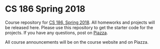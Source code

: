 # CS 186 Spring 2018

Course repository for [CS 186, Spring 2018](http://www.cs186berkeley.net/). All homeworks and
projects will be released here. Please use this repository to get the starter code for the
projects. If you have any questions, post on [Piazza](https://piazza.com/class/jcfrsqcwoyyi5).

All course announcements will be on the course website and on Piazza.
